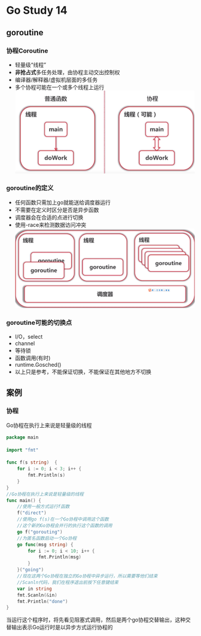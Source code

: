 # Go Study 14

<!--more-->
## goroutine
### 协程Coroutine
- 轻量级“线程”
- **非抢占式**多任务处理，由协程主动交出控制权
- 编译器/解释器/虚拟机层面的多任务
- 多个协程可能在一个或多个线程上运行
!["coroutine"](/images/coroutine1.png "coroutine")
### goroutine的定义
- 任何函数只需加上go就能送给调度器运行
- 不需要在定义时区分是否是异步函数
- 调度器会在合适的点进行切换
- 使用-race来检测数据访问冲突
!["goroutine"](/images/goroutine1.png "goroutine")
### goroutine可能的切换点
- I/O，select
- channel
- 等待锁
- 函数调用(有时)
- runtime.Gosched()
- 以上只是参考，不能保证切换，不能保证在其他地方不切换
## 案例
### 协程
Go协程在执行上来说是轻量级的线程
```go
package main

import "fmt"

func f(s string)  {
	for i := 0; i < 3; i++ {
		fmt.Println(s)
	}
}
//Go协程在执行上来说是轻量级的线程
func main() {
	//使用一般方式运行f函数
	f("direct")
	//使用go f(s)在一个Go协程中调用这个函数
	//这个新的Go协程会并行的执行这个函数的调用
	go f("gorouting")
	//为匿名函数启动一个Go协程
	go func(msg string) {
		for i := 0; i < 10; i++ {
			fmt.Println(msg)
		}
	}("going")
	//现在这两个Go协程在独立的Go协程中异步运行，所以需要等他们结束
	//Scanln代码，我们在程序退出前按下任意键结束
	var in string
	fmt.Scanln(&in)
	fmt.Println("done")
}
```
当运行这个程序时，将先看见阻塞式调用，然后是两个go协程交替输出，这种交替输出表示Go运行时是以异步方式运行协程的
